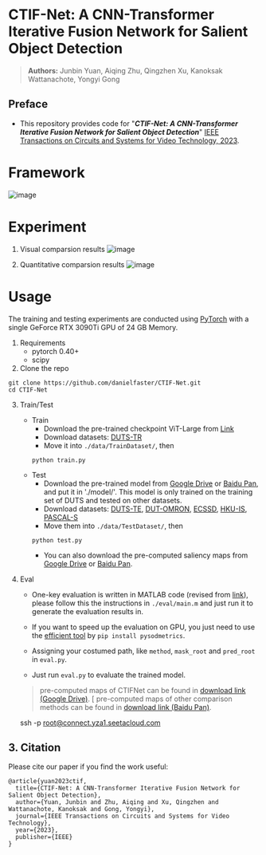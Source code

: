 # CTIF-Net: A CNN-Transformer Iterative Fusion Network for Salient Object Detection


> **Authors:** 
> Junbin Yuan,
> Aiqing Zhu,
> Qingzhen Xu,
> Kanoksak Wattanachote,
> Yongyi Gong

## Preface

- This repository provides code for "_**CTIF-Net: A CNN-Transformer Iterative Fusion Network for Salient Object Detection**_" [IEEE Transactions on Circuits and Systems for Video Technology, 2023](URL "[title](https://ieeexplore.ieee.org/abstract/document/10268450/)").


# Framework
![image](https://github.com/danielfaster/CTIF-Net/figure/framework.png)


# Experiment
1. Visual comparsion results
![image](https://github.com/danielfaster/CTIF-Net/figure/visual_comparsion.png)

2. Quantitative comparsion results
![image](https://github.com/danielfaster/CTIF-Net/figure/quantitative_comparsion.png)


# Usage

The training and testing experiments are conducted using [PyTorch](https://github.com/pytorch/pytorch) with 
a single GeForce RTX 3090Ti GPU of 24 GB Memory.

1. Requirements
    * pytorch 0.40+
    * scipy
2. Clone the repo
```
git clone https://github.com/danielfaster/CTIF-Net.git 
cd CTIF-Net
```
3. Train/Test
    * Train
        * Download the pre-trained checkpoint ViT-Large from [Link](https://dl.fbaipublicfiles.com/mae/pretrain/mae_pretrain_vit_large.pth)
        * Download datasets: [DUTS-TR](http://saliencydetection.net/duts/)
        * Move it into `./data/TrainDataset/`, then 
        ```
        python train.py
        ```
    * Test
        * Download the pre-trained model from [Google Drive](https://drive.google.com/file/d/1245xp9yBcqysp5dJweS8o1oENOSQ_tov/view?usp=drive_link) or [Baidu Pan](https://pan.baidu.com/s/1C7C3_hAYv5biYVodRqOD_g?pwd=eyij), and put it in './model/'. This model is only trained on the training set of DUTS and tested on other datasets.
        * Download datasets: [DUTS-TE](http://saliencydetection.net/duts/), [DUT-OMRON](http://saliencydetection.net/dut-omron/), [ECSSD](http://www.cse.cuhk.edu.hk/leojia/projects/hsaliency/dataset.html), [HKU-IS](https://i.cs.hku.hk/~gbli/deep_saliency.html), [PASCAL-S](http://www.cbi.gatech.edu/salobj/)
        * Move them into `./data/TestDataset/`, then 
        ```
        python test.py
        ```
        * You can also download the pre-computed saliency maps from [Google Drive](https://drive.google.com/file/d/1245xp9yBcqysp5dJweS8o1oENOSQ_tov/view?usp=sharing) or [Baidu Pan](https://pan.baidu.com/s/1cPC-xveHlKfQ9LgR4saamQ?pwd=q2sp).
4. Eval

   * One-key evaluation is written in MATLAB code (revised from [link](https://github.com/DengPingFan/CODToolbox)), 
   please follow this the instructions in `./eval/main.m` and just run it to generate the evaluation results in.

   * If you want to speed up the evaluation on GPU, you just need to use the [efficient tool](https://github.com/lartpang/PySODMetrics) by `pip install pysodmetrics`.

   * Assigning your costumed path, like `method`, `mask_root` and `pred_root` in `eval.py`.

   * Just run `eval.py` to evaluate the trained model.
 
    > pre-computed maps of CTIFNet can be found in [download link (Google Drive)](https://drive.google.com/file/d/1245xp9yBcqysp5dJweS8o1oENOSQ_tov/view?usp=sharing).
    [
    > pre-computed maps of other comparison methods can be found in [download link (Baidu Pan)](https://pan.baidu.com/s/1cPC-xveHlKfQ9LgR4saamQ?pwd=q2sp).
    
     ssh -p  root@connect.yza1.seetacloud.com


## 3. Citation

Please cite our paper if you find the work useful: 

	@article{yuan2023ctif,
	  title={CTIF-Net: A CNN-Transformer Iterative Fusion Network for Salient Object Detection},
	  author={Yuan, Junbin and Zhu, Aiqing and Xu, Qingzhen and Wattanachote, Kanoksak and Gong, Yongyi},
	  journal={IEEE Transactions on Circuits and Systems for Video Technology},
	  year={2023},
	  publisher={IEEE}
	}